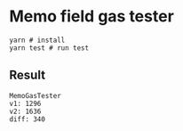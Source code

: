 # Memo field gas tester

```.shell
yarn # install
yarn test # run test
```
## Result

```.shell
MemoGasTester
v1: 1296
v2: 1636
diff: 340
```
